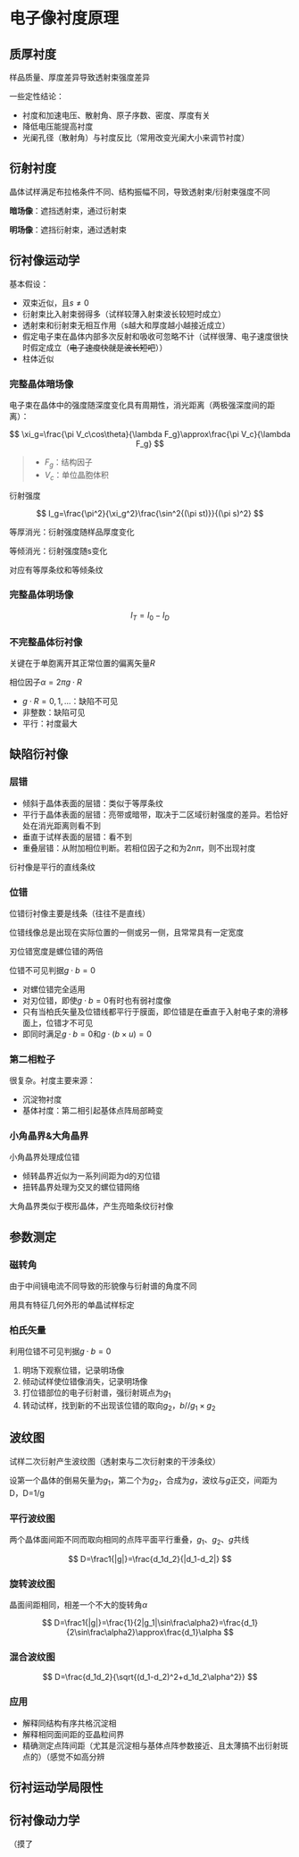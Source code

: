 # 电子像衬度原理

## 质厚衬度

样品质量、厚度差异导致透射束强度差异

一些定性结论：

- 衬度和加速电压、散射角、原子序数、密度、厚度有关
- 降低电压能提高衬度
- 光阑孔径（散射角）与衬度反比（常用改变光阑大小来调节衬度）

## 衍射衬度

晶体试样满足布拉格条件不同、结构振幅不同，导致透射束/衍射束强度不同

**暗场像**：遮挡透射束，通过衍射束

**明场像**：遮挡衍射束，通过透射束

## 衍衬像运动学

基本假设：

- 双束近似，且$s\neq0$
- 衍射束比入射束弱得多（试样较薄入射束波长较短时成立）
- 透射束和衍射束无相互作用（s越大和厚度越小越接近成立）
- 假定电子束在晶体内部多次反射和吸收可忽略不计（试样很薄、电子速度很快时假定成立（~~电子速度快就是波长短吧~~））
- 柱体近似

### 完整晶体暗场像

电子束在晶体中的强度随深度变化具有周期性，消光距离（两极强深度间的距离）：

$$
\xi_g=\frac{\pi V_c\cos\theta}{\lambda F_g}\approx\frac{\pi V_c}{\lambda F_g}
$$

> - $F_g$：结构因子
> - $V_c$：单位晶胞体积

衍射强度

$$
I_g=\frac{\pi^2}{\xi_g^2}\frac{\sin^2{(\pi st)}}{(\pi s)^2}
$$

等厚消光：衍射强度随样品厚度变化

等倾消光：衍射强度随s变化

对应有等厚条纹和等倾条纹

### 完整晶体明场像

$$
I_T=I_0-I_D
$$

### 不完整晶体衍衬像

关键在于单胞离开其正常位置的偏离矢量$R$

相位因子$\alpha=2\pi g\cdot R$

- $g\cdot R=0,1,\dots$：缺陷不可见
- 非整数：缺陷可见
- 平行：衬度最大

## 缺陷衍衬像

### 层错

- 倾斜于晶体表面的层错：类似于等厚条纹
- 平行于晶体表面的层错：亮带或暗带，取决于二区域衍射强度的差异。若恰好处在消光距离则看不到
- 垂直于试样表面的层错：看不到
- 重叠层错：从附加相位判断。若相位因子之和为$2n\pi$，则不出现衬度

衍衬像是平行的直线条纹

### 位错

位错衍衬像主要是线条（往往不是直线）

位错线像总是出现在实际位置的一侧或另一侧，且常常具有一定宽度

刃位错宽度是螺位错的两倍

位错不可见判据$g\cdot b=0$

- 对螺位错完全适用
- 对刃位错，即使$g\cdot b=0$有时也有弱衬度像
- 只有当柏氏矢量及位错线都平行于膜面，即位错是在垂直于入射电子束的滑移面上，位错才不可见
- 即同时满足$g\cdot b=0$和$g\cdot(b\times u)=0$

### 第二相粒子

很复杂。衬度主要来源：

- 沉淀物衬度
- 基体衬度：第二相引起基体点阵局部畸变

### 小角晶界&大角晶界

小角晶界处理成位错

- 倾转晶界近似为一系列间距为d的刃位错
- 扭转晶界处理为交叉的螺位错网络

大角晶界类似于楔形晶体，产生亮暗条纹衍衬像

## 参数测定

### 磁转角

由于中间镜电流不同导致的形貌像与衍射谱的角度不同

用具有特征几何外形的单晶试样标定

### 柏氏矢量

利用位错不可见判据$g\cdot b=0$

1. 明场下观察位错，记录明场像
2. 倾动试样使位错像消失，记录明场像
3. 打位错部位的电子衍射谱，强衍射斑点为$g_1$
4. 转动试样，找到新的不出现该位错的取向$g_2$，$b//g_1\times g_2$

## 波纹图

试样二次衍射产生波纹图（透射束与二次衍射束的干涉条纹）

设第一个晶体的倒易矢量为$g_1$，第二个为$g_2$，合成为$g$，波纹与$g$正交，间距为D，D=1/g

### 平行波纹图

两个晶体面间距不同而取向相同的点阵平面平行重叠，$g_1$、$g_2$、$g$共线

$$
D=\frac1{|g|}=\frac{d_1d_2}{|d_1-d_2|}
$$


### 旋转波纹图

晶面间距相同，相差一个不大的旋转角$\alpha$

$$
D=\frac1{|g|}=\frac{1}{2|g_1|\sin\frac\alpha2}=\frac{d_1}{2\sin\frac\alpha2}\approx\frac{d_1}\alpha
$$

### 混合波纹图

$$
D=\frac{d_1d_2}{\sqrt{(d_1-d_2)^2+d_1d_2\alpha^2}}
$$

### 应用

- 解释同结构有序共格沉淀相
- 解释相同面间距的亚晶粒间界
- 精确测定点阵间距（尤其是沉淀相与基体点阵参数接近、且太薄搞不出衍射斑点的）（感觉不如高分辨

## 衍衬运动学局限性

## 衍衬像动力学

（摸了
